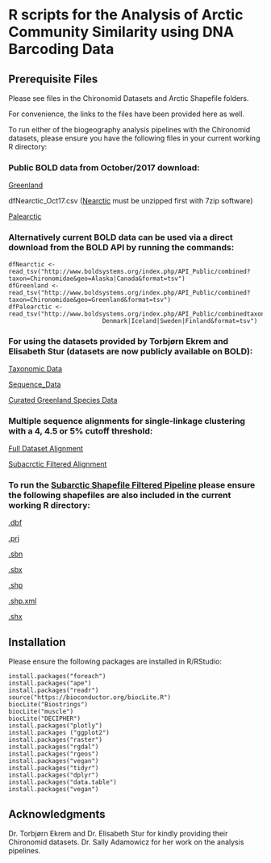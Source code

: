# R scripts for the Analysis of Arctic Community Similarity using DNA Barcoding Data

## Prerequisite Files

Please see files in the Chironomid Datasets and Arctic Shapefile folders.

For convenience, the links to the files have been provided here as well.

To run either of the biogeography analysis pipelines with the Chironomid datasets, please ensure you have the following files in your 
current working R directory:

### Public BOLD data from October/2017 download:

[Greenland](ChironomidDatasets/dfGreenland_Oct17.csv)

dfNearctic_Oct17.csv ([Nearctic](ChironomidDatasets/dfNearctic_Oct17.7z) must be unzipped first with 7zip software)

[Palearctic](ChironomidDatasets/dfPalearctic_Oct17.csv)

### Alternatively current BOLD data can be used via a direct download from the BOLD API by running the commands:

```
dfNearctic <- read_tsv("http://www.boldsystems.org/index.php/API_Public/combined?taxon=Chironomidae&geo=Alaska|Canada&format=tsv")
dfGreenland <- read_tsv("http://www.boldsystems.org/index.php/API_Public/combined?taxon=Chironomidae&geo=Greenland&format=tsv")
dfPalearctic <- read_tsv("http://www.boldsystems.org/index.php/API_Public/combinedtaxon=Chironomidae&geo=Norway|
                          Denmark|Iceland|Sweden|Finland&format=tsv")
```

### For using the datasets provided by Torbjørn Ekrem and Elisabeth Stur (datasets are now publicly available on BOLD):

[Taxonomic Data](ChironomidDatasets/Private_Chironomid_Data_ModifiedSingleSheet.csv)

[Sequence_Data](ChironomidDatasets/PrivateSequenceData.fas)

[Curated Greenland Species Data](ChironomidDatasets/Greenland_records_chironomid.csv) 

### Multiple sequence alignments for single-linkage clustering with a 4, 4.5 or 5% cutoff threshold:

[Full Dataset Alignment](ChironomidDatasets/ChironomidAlignmentMay1_AllCanNor_2nd.fas)

[Subacrctic Filtered Alignment](ChironomidDatasets/ChironomidAlignmentApril24_Subarctic.fas)


### To run the [Subarctic Shapefile Filtered Pipeline](ChironomidBiogeographySubarcticFilter.R) please ensure the following shapefiles are also included in the current working R directory:

[.dbf](ArcticShapefiles/Arctic_Zones.dbf)

[.prj](ArcticShapefiles/Arctic_Zones.prj)

[.sbn](ArcticShapefiles/Arctic_Zones.sbn)

[.sbx](ArcticShapefiles/Arctic_Zones.sbx)

[.shp](ArcticShapefiles/Arctic_Zones.shp)

[.shp.xml](ArcticShapefiles/Arctic_Zones.shp.xml)

[.shx](ArcticShapefiles/Arctic_Zones.shx)

## Installation

Please ensure the following packages are installed in R/RStudio:

```
install.packages("foreach")
install.packages("ape")
install.packages("readr")
source("https://bioconductor.org/biocLite.R")
biocLite("Biostrings")
biocLite("muscle")
biocLite("DECIPHER")
install.packages("plotly")
install.packages ("ggplot2") 
install.packages("raster")
install.packages("rgdal")
install.packages("rgeos")
install.packages("vegan")
install.packages("tidyr")
install.packages("dplyr")
install.packages("data.table")
install.packages("vegan")
```

## Acknowledgments
Dr. Torbjørn Ekrem and Dr. Elisabeth Stur for kindly providing their Chironomid datasets.
Dr. Sally Adamowicz for her work on the analysis pipelines.

